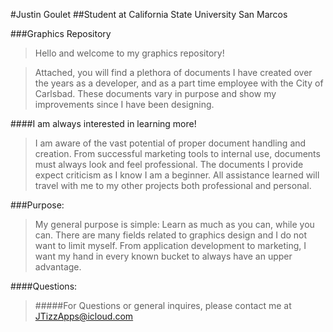 #Justin Goulet
##Student at California State University San Marcos

###Graphics Repository
>Hello and welcome to my graphics repository!

>Attached, you will find a plethora of documents I have created over the years as a developer, and as a part time employee with the City of Carlsbad. These documents vary in purpose and show my improvements since I have been designing.

####I am always interested in learning more!
>I am aware of the vast potential of proper document handling and creation. From successful marketing tools to internal use, documents must always look and feel professional. The documents I provide expect criticism as I know I am a beginner. All assistance learned will travel with me to my other projects both professional and personal.

###Purpose:
>My general purpose is simple: Learn as much as you can, while you can. There are many fields related to graphics design and I do not want to limit myself. From application development to marketing, I want my hand in every known bucket to always have an upper advantage.

####Questions:
>#####For Questions or general inquires, please contact me at JTizzApps@icloud.com